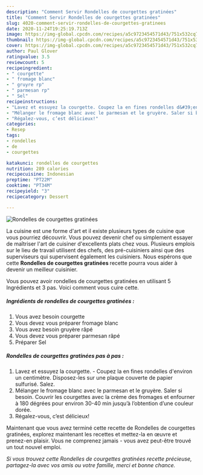 ```yaml
---
description: "Comment Servir Rondelles de courgettes gratinées"
title: "Comment Servir Rondelles de courgettes gratinées"
slug: 4020-comment-servir-rondelles-de-courgettes-gratinees
date: 2020-11-24T19:25:19.713Z
image: https://img-global.cpcdn.com/recipes/a5c9723454571d43/751x532cq70/rondelles-de-courgettes-gratinees-photo-principale-de-la-recette.jpg
thumbnail: https://img-global.cpcdn.com/recipes/a5c9723454571d43/751x532cq70/rondelles-de-courgettes-gratinees-photo-principale-de-la-recette.jpg
cover: https://img-global.cpcdn.com/recipes/a5c9723454571d43/751x532cq70/rondelles-de-courgettes-gratinees-photo-principale-de-la-recette.jpg
author: Paul Glover
ratingvalue: 3.5
reviewcount: 5
recipeingredient:
- " courgette"
- " fromage blanc"
- " gruyre rp"
- " parmesan rp"
- " Sel"
recipeinstructions:
- "Lavez et essuyez la courgette. Coupez la en fines rondelles d&#39;environ un centimètre. Disposez-les sur une plaque couverte de papier sulfurisé. Salez."
- "Mélanger le fromage blanc avec le parmesan et le gruyère. Saler si besoin. Couvrir les courgettes avec la crème des fromages et enfourner à 180 dégrées pour environ 30-40 min jusqu’à l’obtention d’une couleur dorée."
- "Régalez-vous, c’est délicieux!"
categories:
- Resep
tags:
- rondelles
- de
- courgettes

katakunci: rondelles de courgettes 
nutrition: 289 calories
recipecuisine: Indonesian
preptime: "PT22M"
cooktime: "PT34M"
recipeyield: "3"
recipecategory: Dessert

---
```



![Rondelles de courgettes gratinées](https://img-global.cpcdn.com/recipes/a5c9723454571d43/751x532cq70/rondelles-de-courgettes-gratinees-photo-principale-de-la-recette.jpg)

La cuisine est une forme d'art et il existe plusieurs types de cuisine que vous pourriez découvrir. Vous pouvez devenir chef ou simplement essayer de maîtriser l'art de cuisiner d'excellents plats chez vous. Plusieurs emplois sur le lieu de travail utilisent des chefs, des pré-cuisiniers ainsi que des superviseurs qui supervisent également les cuisiniers. Nous espérons que cette <strong> Rondelles de courgettes gratinées </strong> recette pourra vous aider à devenir un meilleur cuisinier.

<!--inarticleads1-->

Vous pouvez avoir rondelles de courgettes gratinées en utilisant 5 Ingrédients et 3 pas. Voici comment vous cuire cette.

##### Ingrédients de rondelles de courgettes gratinées :

1. Vous avez besoin  courgette
1. Vous devez vous préparer  fromage blanc
1. Vous avez besoin  gruyère râpé
1. Vous devez vous préparer  parmesan râpé
1. Préparer  Sel




<!--inarticleads2-->

##### Rondelles de courgettes gratinées pas à pas :

1. Lavez et essuyez la courgette. - Coupez la en fines rondelles d&#39;environ un centimètre. Disposez-les sur une plaque couverte de papier sulfurisé. Salez.
1. Mélanger le fromage blanc avec le parmesan et le gruyère. Saler si besoin. Couvrir les courgettes avec la crème des fromages et enfourner à 180 dégrées pour environ 30-40 min jusqu’à l’obtention d’une couleur dorée.
1. Régalez-vous, c’est délicieux!




<!--inarticleads1-->

<p>
Maintenant que vous avez terminé cette recette de Rondelles de courgettes gratinées, explorez maintenant les recettes et mettez-la en œuvre et prenez-en plaisir. Vous ne comprenez jamais - vous avez peut-être trouvé un tout nouvel emploi.
</p>

<p>
<i>Si vous trouvez cette Rondelles de courgettes gratinées recette précieuse, partagez-la avec vos amis ou votre famille, merci et bonne chance.</i>
</p>
